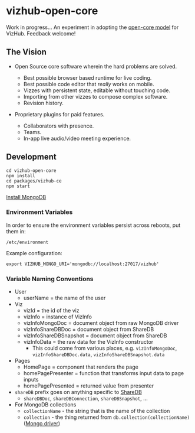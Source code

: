 # vizhub-open-core

Work in progress... An experiment in adopting the [open-core model](https://en.wikipedia.org/wiki/Open-core_model) for VizHub. Feedback welcome!

## The Vision

- Open Source core software wherein the hard problems are solved.

  - Best possible browser based runtime for live coding.
  - Best possible code editor that _really_ works on mobile.
  - Vizzes with persistent state, editable without touching code.
  - Importing from other vizzes to compose complex software.
  - Revision history.

- Proprietary plugins for paid features.
  - Collaborators with presence.
  - Teams.
  - In-app live audio/video meeting experience.

## Development

```
cd vizhub-open-core
npm install
cd packages/vizhub-ce
npm start
```

[Install MongoDB](https://docs.mongodb.com/manual/tutorial/install-mongodb-on-ubuntu/)

### Environment Variables

In order to ensure the environment variables persist across reboots, put them in:

```
/etc/environment
```

Example configuration:

```
export VIZHUB_MONGO_URI='mongodb://localhost:27017/vizhub'
```

### Variable Naming Conventions

- User
  - userName = the name of the user
- Viz
  - vizId = the id of the viz
  - vizInfo = instance of VizInfo
  - vizInfoMongoDoc = document object from raw MongoDB driver
  - vizInfoShareDBDoc = document object from ShareDB
  - vizInfoShareDBSnapshot = document object from ShareDB
  - vizInfoData = the raw data for the VizInfo constructor
    - This could come from various places, e.g. `vizInfoMongoDoc`, `vizInfoShareDBDoc.data`, `vizInfoShareDBSnapshot.data`
- Pages
  - HomePage = component that renders the page
  - homePagePresenter = function that transforms input data to page inputs
  - homePagePresented = returned value from presenter
- `shareDB` prefix goes on anything specific to [ShareDB](https://github.com/share/sharedb)
  - `shareDBDoc`, `shareDBConnection`, `shareDBSnapshot`, ...
- For MongoDB collections
  - `collectionName` - the string that is the name of the collection
  - `collection` - the thing returned from `db.collection(collectionName)` ([Mongo driver](https://mongodb.github.io/node-mongodb-native/4.0/))
